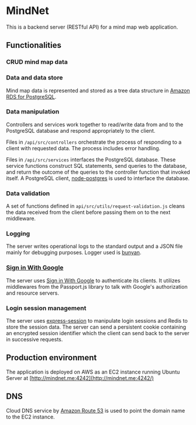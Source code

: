 # MindNet

This is a backend server (RESTful API) for a mind map web application.

## Functionalities

### CRUD mind map data

### Data and data store

Mind map data is represented and stored as a tree data structure in [Amazon RDS for PostgreSQL](https://aws.amazon.com/rds/postgresql).

### Data manipulation

Controllers and services work together to read/write data from and to the PostgreSQL database and respond appropriately to the client.

Files in `/api/src/controllers` orchestrate the process of responding to a client with requested data. The process includes error handling.

Files in `/api/src/services` interfaces the PostgreSQL database. These service functions construct SQL statements, send queries to the database, and return the outcome of the queries to the controller function that invoked itself. A PostgreSQL client, [node-postgres](https://github.com/brianc/node-postgres) is used to interface the database.

### Data validation

A set of functions defined in `api/src/utils/request-validation.js` cleans the data received from the client before passing them on to the next middleware.

### Logging

The server writes operational logs to the standard output and a JSON file mainly for debugging purposes. Logger used is [bunyan](https://github.com/trentm/node-bunyan).

### [Sign in With Google](https://developers.google.com/identity/gsi/web/guides/overview)

The server uses [Sign in With Google](https://developers.google.com/identity/gsi/web/guides/overview) to authenticate its clients. It utilizes middlewares from the Passport.js library to talk with Google's authorization and resource servers.

### Login session management

The server uses [express-session](https://github.com/expressjs/session) to manipulate login sessions and Redis to store the session data. The server can send a persistent cookie containing an encrypted session identifier which the client can send back to the server in successive requests.

## Production environment

The application is deployed on AWS as an EC2 instance running Ubuntu Server at [http://mindnet.me:4242](http://mindnet.me:4242/)

## DNS

Cloud DNS service by [Amazon Route 53](https://aws.amazon.com/route53) is used to point the domain name to the EC2 instance.

